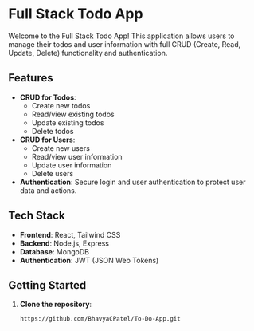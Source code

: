 # Full Stack Todo App

Welcome to the Full Stack Todo App! This application allows users to manage their todos and user information with full CRUD (Create, Read, Update, Delete) functionality and authentication.

## Features

- **CRUD for Todos**: 
  - Create new todos
  - Read/view existing todos
  - Update existing todos
  - Delete todos
- **CRUD for Users**: 
  - Create new users
  - Read/view user information
  - Update user information
  - Delete users
- **Authentication**: Secure login and user authentication to protect user data and actions.

## Tech Stack

- **Frontend**: React, Tailwind CSS
- **Backend**: Node.js, Express
- **Database**: MongoDB
- **Authentication**: JWT (JSON Web Tokens)

## Getting Started

1. **Clone the repository**:
   ```bash
   https://github.com/BhavyaCPatel/To-Do-App.git
